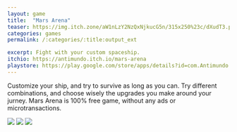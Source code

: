 ```yaml
---
layout: game
title:  "Mars Arena"
teaser: https://img.itch.zone/aW1nLzY2NzQxNjkucG5n/315x250%23c/dXudT3.png
categories: games
permalink: /:categories/:title:output_ext

excerpt: Fight with your custom spaceship.
itchio: https://antimundo.itch.io/mars-arena
playstore: https://play.google.com/store/apps/details?id=com.Antimundo.MarsArena
---
```


Customize your ship, and try to survive as long as you can. Try different combinations, and choose wisely the upgrades you make around your jurney.
Mars Arena is 100% free game, without any ads or microtransactions.

<div class="img-container">
    <img src="https://img.itch.zone/aW1hZ2UvMTE0OTIwNC82Njc1MDQxLnBuZw==/original/5kaKce.png">
    <img src="https://img.itch.zone/aW1hZ2UvMTE0OTIwNC82Njc1MDQyLnBuZw==/original/ISJT4V.png">
    <img src="https://img.itch.zone/aW1hZ2UvMTE0OTIwNC82Njc1MDQzLnBuZw==/original/TpXDB1.png">
</div>